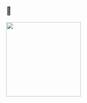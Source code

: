 ## 🩷

<a href="https://github.com/alycii/github-readme-stats">
  <img height=200 align="center" src="https://github-readme-stats.vercel.app/api?username=alycii&show_icons=true&theme=synthwave&bg_color=00000000" />
</a>
